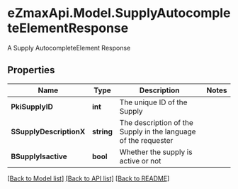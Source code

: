 # eZmaxApi.Model.SupplyAutocompleteElementResponse
A Supply AutocompleteElement Response

## Properties

Name | Type | Description | Notes
------------ | ------------- | ------------- | -------------
**PkiSupplyID** | **int** | The unique ID of the Supply | 
**SSupplyDescriptionX** | **string** | The description of the Supply in the language of the requester | 
**BSupplyIsactive** | **bool** | Whether the supply is active or not | 

[[Back to Model list]](../README.md#documentation-for-models) [[Back to API list]](../README.md#documentation-for-api-endpoints) [[Back to README]](../README.md)


